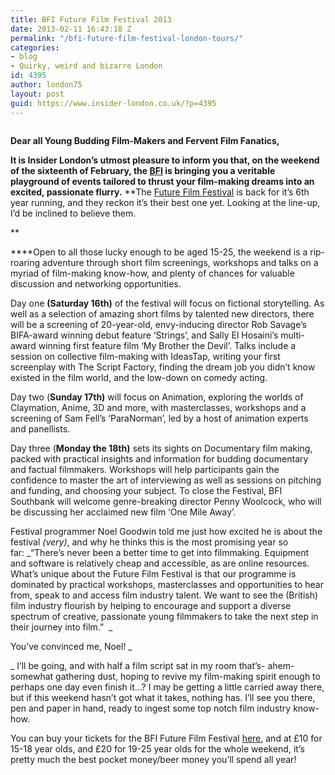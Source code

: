 ```yaml
---
title: BFI Future Film Festival 2013
date: 2013-02-11 16:43:18 Z
permalink: "/bfi-future-film-festival-london-tours/"
categories:
- blog
- Quirky, weird and bizarre London
id: 4395
author: london75
layout: post
guid: https://www.insider-london.co.uk/?p=4395
---
```


<img class="aligncenter size-full wp-image-4403" alt="" src="/wp-content/uploads/2013/02/BFI-image.jpg" />

**Dear all Young Budding Film-Makers and Fervent Film Fanatics,**

**It is Insider London&#8217;s utmost pleasure to inform you that, on the weekend of the sixteenth of February, the [BFI](http://www.bfi.org.uk/ "BFI") is bringing you a veritable playground of events tailored to thrust your film-making dreams into an excited, passionate flurry.** **The <a title="Future Film Festival" href="https://whatson.bfi.org.uk/Online/future-film-festival?menu_id=FB769377-8118-4895-B500-9B47D599C1B4&sToken=1%2C7f359459%2C5112914b%2C62719054-0E9B-42FB-9F0F-9D31E1CAAB8D%2CfzX2hJExiKEwAv4CtJY060fCG%2Bo%3D" target="_blank">Future Film Festival</a> is back for it&#8217;s 6th year running, and they reckon it&#8217;s their best one yet. Looking at the line-up, I&#8217;d be inclined to believe them.

**

****Open to all those lucky enough to be aged 15-25, the weekend is a rip-roaring adventure through short film screenings, workshops and talks on a myriad of film-making know-how, and plenty of chances for valuable discussion and networking opportunities.

Day one **(Saturday 16th)** of the festival will focus on fictional storytelling. As well as a selection of amazing short films by talented new directors, there will be a screening of 20-year-­old, envy-inducing director Rob Savage&#8217;s BIFA-award winning debut feature &#8216;Strings&#8217;, and Sally El Hosaini&#8217;s multi-award winning first feature film &#8216;My Brother the Devil&#8217;. Talks include a session on collective film-making with IdeasTap, writing your first screenplay with The Script Factory, finding the dream job you didn&#8217;t know existed in the film world, and the low-down on comedy acting.

Day two (**Sunday 17th)** will focus on Animation, exploring the worlds of Claymation, Anime, 3D and more, with masterclasses, workshops and a screening of Sam Fell&#8217;s &#8216;ParaNorman&#8217;, led by a host of animation experts and panellists.

Day three (**Monday the 18th)** sets its sights on Documentary film making, packed with practical insights and information for budding documentary and factual filmmakers. Workshops will help participants gain the confidence to master the art of interviewing as well as sessions on pitching and funding, and choosing your subject. To close the Festival, BFI Southbank will welcome genre-breaking director Penny Woolcock, who will be discussing her acclaimed new film &#8216;One Mile Away&#8217;.

Festival programmer Noel Goodwin told me just how excited he is about the festival _(very)_, and why he thinks this is the most promising year so far: _&#8220;There&#8217;s never been a better time to get into filmmaking. Equipment and software is relatively cheap and accessible, as are online resources. What&#8217;s unique about the Future Film Festival is that our programme is dominated by practical workshops, masterclasses and opportunities to hear from, speak to and access film industry talent. We want to see the (British) film industry flourish by helping to encourage and support a diverse spectrum of creative, passionate young filmmakers to take the next step in their journey into film.&#8221;  _

You&#8217;ve convinced me, Noel! _

_ I&#8217;ll be going, and with half a film script sat in my room that&#8217;s- ahem- somewhat gathering dust, hoping to revive my film-making spirit enough to perhaps one day even finish it&#8230;? I may be getting a little carried away there, but if this weekend hasn&#8217;t got what it takes, nothing has. I&#8217;ll see you there, pen and paper in hand, ready to ingest some top notch film industry know-how.

You can buy your tickets for the BFI Future Film Festival <a href="https://whatson.bfi.org.uk/Online/default.asp?doWork::WScontent::loadArticle=Load&BOparam::WScontent::loadArticle::article_id=5072F689-1A46-4E7D-986C-B35E15AFC378" target="_blank">here</a>, and at £10 for 15-18 year olds, and £20 for 19-25 year olds for the whole weekend, it&#8217;s pretty much the best pocket money/beer money you&#8217;ll spend all year!
